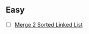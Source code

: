 ## Easy
- [ ] [Merge 2 Sorted Linked List](https://leetcode.com/problems/merge-two-sorted-lists/description/)
